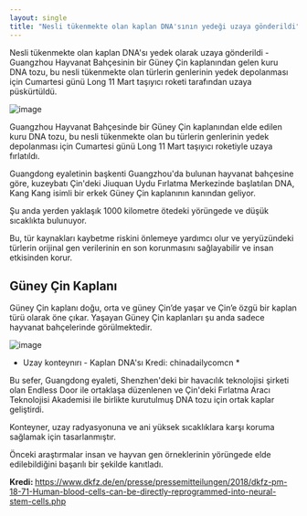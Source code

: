 ```yaml
---
layout: single
title: "Nesli tükenmekte olan kaplan DNA'sının yedeği uzaya gönderildi"
---
```

Nesli tükenmekte olan kaplan DNA'sı yedek olarak uzaya gönderildi - Guangzhou Hayvanat Bahçesinin bir Güney Çin kaplanından gelen kuru DNA tozu, bu nesli tükenmekte olan türlerin genlerinin yedek depolanması için Cumartesi günü Long 11 Mart taşıyıcı roketi tarafından uzaya püskürtüldü.

![image](https://images.unsplash.com/photo-1508817628294-5a453fa0b8fb?ixlib=rb-1.2.1&ixid=eyJhcHBfaWQiOjEyMDd9&auto=format&fit=crop&w=1350&q=80)

Guangzhou Hayvanat Bahçesinde bir Güney Çin kaplanından elde edilen kuru DNA tozu, bu nesli tükenmekte olan bu türlerin genlerinin yedek depolanması için Cumartesi günü Long 11 Mart taşıyıcı roketiyle uzaya fırlatıldı.

Guangdong eyaletinin başkenti Guangzhou'da bulunan hayvanat bahçesine göre, kuzeybatı Çin'deki Jiuquan Uydu Fırlatma Merkezinde başlatılan DNA, Kang Kang isimli bir erkek Güney Çin kaplanının kanından geliyor.

<script async src="//pagead2.googlesyndication.com/pagead/js/adsbygoogle.js"></script>
<ins class="adsbygoogle"
     style="display:block; text-align:center;"
     data-ad-layout="in-article"
     data-ad-format="fluid"
     data-ad-client="ca-pub-7868661326160958"
     data-ad-slot="3072558811"></ins>
<script>
     (adsbygoogle = window.adsbygoogle || []).push({});
</script>

Şu anda yerden yaklaşık 1000 kilometre ötedeki yörüngede ve düşük sıcaklıkta bulunuyor.

Bu, tür kaynakları kaybetme riskini önlemeye yardımcı olur ve yeryüzündeki türlerin orijinal gen verilerinin en son korunmasını sağlayabilir ve insan etkisinden korur.

Güney Çin Kaplanı
-
Güney Çin kaplanı doğu, orta ve güney Çin’de yaşar ve Çin’e özgü bir kaplan türü olarak öne çıkar. Yaşayan Güney Çin kaplanları şu anda sadece hayvanat bahçelerinde görülmektedir.

![image](https://i.hizliresim.com/mM7481.jpg)
* Uzay konteynırı - Kaplan DNA'sı Kredi: chinadailycomcn *  

Bu sefer, Guangdong eyaleti, Shenzhen'deki bir havacılık teknolojisi şirketi olan Endless Door ile ortaklaşa düzenlenen ve Çin'deki Fırlatma Aracı Teknolojisi Akademisi ile birlikte kurutulmuş DNA tozu için ortak kaplar geliştirdi.

Konteyner, uzay radyasyonuna ve ani yüksek sıcaklıklara karşı koruma sağlamak için tasarlanmıştır.

Önceki araştırmalar insan ve hayvan gen örneklerinin yörüngede elde edilebildiğini başarılı bir şekilde kanıtladı.

<p class="notice--info"><strong>Kredi: </strong><a href="https://www.dkfz.de/en/presse/pressemitteilungen/2018/dkfz-pm-18-71-Human-blood-cells-can-be-directly-reprogrammed-into-neural-stem-cells.php">https://www.dkfz.de/en/presse/pressemitteilungen/2018/dkfz-pm-18-71-Human-blood-cells-can-be-directly-reprogrammed-into-neural-stem-cells.php</a></p>
